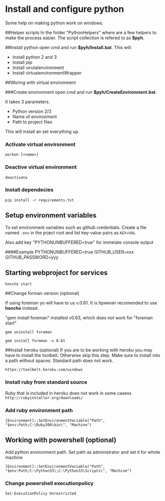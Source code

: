 Install and configure python
=======================

Some help on making python work on windows.

##Helper scripts
In the folder "PythonHelpers" where are a few helpers to make the process easier.
The script collection is refered to as __$pyh__.

##Install python
open cmd and run __$pyh/Install.bat__. This will:

+ Install python 2 and 3
+ Install pip
+ Install virutalenvironment
+ Install virtualenvironmentWrapper

##Woring with virtual environment

###Create environment
open cmd and run __$pyh/CreateEnvironment.bat__.

It takes 3 parameters.

+ Python version 2/3
+ Name of environment
+ Path to project files

This will install an set everything up.

### Activate virtual environment
`workon [<name>]`

### Deactive virtual environment
`deactivate`

### Install dependecies
`pip install -r requirements.txt`

## Setup environment variables
To set environment variables such as github credentials. Create a file named
`.env` in the prject root and list key-value pairs as
`KEY=VAL`

Also add key "PYTHONUNBUFFERED=true" for immeiate console output

####Example
PYTHONUNBUFFERED=true
GITHUB_USER=xxx
GITHUB_PASSWORD=yyy

## Starting webproject for services
`honcho start`

##Change forman version (optional)

If using foreman yo will have to us v.0.61. It is hpwever recomended to use __honcho__ instead.

"gem install foreman" installed v0.63, which does not work for "foreman start"

`gem uninstall foreman`

`gem install foreman -v 0.61`

##Install heroku (optional)
If you are to be working with heroku you may have to install the toolbelt. Otherwise skip this step.
Make sure to install into a path without spaces. Standard path does not work.

`https://toolbelt.heroku.com/windows`

### Install ruby from standard source

Ruby that is included in heroku does not work in some casess
`http://rubyinstaller.org/downloads/`

### Add ruby environment path

```
[Environment]::SetEnvironmentVariable("Path", "$env:Path;C:\Ruby200\bin\", "Machine")
```

## Working with powershell (optional)
Add python environment path.
Set path as administrator and set it for whole machine

```
[Environment]::SetEnvironmentVariable("Path", "$env:Path;C:\Python33\;C:\Python33\Scripts\", "Machine")
```
### Change powershell executionpolicy
`Set-ExecutionPolicy Unrestricted`